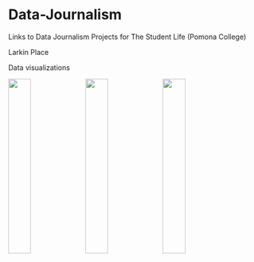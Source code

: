 # Data-Journalism
Links to Data Journalism Projects for The Student Life (Pomona College)

Larkin Place

Data visualizations

<p float="left">
<img src="https://i0.wp.com/tsl.news/wp-content/uploads/2022/11/LarkinPlaceScaledFINAL-1.png?resize=1024%2C768&ssl=1" width="30%" height="30%"">
<img src="https://i0.wp.com/tsl.news/wp-content/uploads/2022/11/AffordableHousingAccessFINAL2.png?resize=768%2C576&ssl=1" width="30%"" height="30%"">
<img src="https://i0.wp.com/tsl.news/wp-content/uploads/2022/11/RentComparisonFINAL3.png?resize=768%2C576&ssl=1" width="30%"" height="30%"">
</p>


